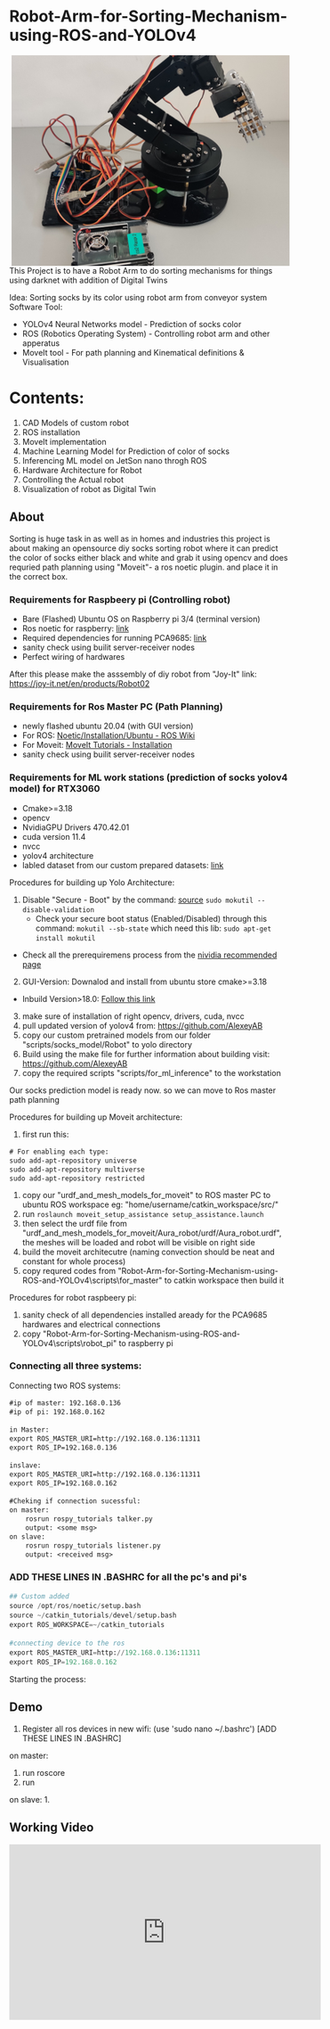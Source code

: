 # Robot-Arm-for-Sorting-Mechanism-using-ROS-and-YOLOv4

<img align="right" src="Assets/robot.jpg" width= 500/>
<!-- <img align="right" src="Documentation/Logo/Marlin%20Logo%20GitHub.png" /> -->

This Project is to have a Robot Arm to do sorting mechanisms for things using darknet with addition of Digital Twins

Idea: Sorting socks by its color using robot arm from conveyor system
Software Tool:
- YOLOv4 Neural Networks model - Prediction of socks color 
- ROS (Robotics Operating System) - Controlling robot arm and other apperatus
- MoveIt tool - For path planning and Kinematical definitions & Visualisation


# Contents:
  1. CAD Models of custom robot
  2. ROS installation
  3. MoveIt implementation
  4. Machine Learning Model for Prediction of color of socks
  5. Inferencing ML model on JetSon nano throgh ROS
  6. Hardware Architecture for Robot
  7. Controlling the Actual robot
  8. Visualization of robot as Digital Twin




## About
Sorting is huge task in as well as in homes and industries this project is about making an opensource diy socks sorting robot where it can predict the color of socks
either black and white and grab it using opencv and does requried path planning using "Moveit"- a ros noetic plugin. and place it in the correct box.

### Requirements for Raspbeery pi (Controlling robot)
- Bare (Flashed) Ubuntu OS on Raspberry pi 3/4 (terminal version)
- Ros noetic for raspberry: [link](https://varhowto.com/install-ros-noetic-raspberry-pi-4/#Before_installing_ROS_Noetic_on_your_Raspberry_Pi)
- Required dependencies for running PCA9685: [link](https://github.com/adafruit/Adafruit_Python_PCA9685)
- sanity check using builit server-receiver nodes
- Perfect wiring of hardwares


After this please make the asssembly of diy robot from "Joy-It" link: https://joy-it.net/en/products/Robot02

### Requirements for Ros Master PC (Path Planning)
- newly flashed ubuntu 20.04 (with GUI version)
- For ROS: [Noetic/Installation/Ubuntu - ROS Wiki](http://wiki.ros.org/noetic/Installation/Ubuntu)
- For Moveit: [MoveIt Tutorials - Installation](https://ros-planning.github.io/moveit_tutorials/index.html)
- sanity check using builit server-receiver nodes

### Requirements for ML work stations (prediction of socks yolov4 model) for RTX3060
- Cmake>=3.18
- opencv
- NvidiaGPU Drivers 470.42.01
- cuda version 11.4
- nvcc 
- yolov4 architecture
- labled dataset from our custom prepared datasets: [link](https://www.kaggle.com/datasets/harigovindasamy/socks-color-dataset-white-and-black)

Procedures for building up Yolo Architecture:
1. Disable "Secure - Boot" by the command: [source](https://wiki.ubuntu.com/UEFI/SecureBoot/DKMS)
	```sudo mokutil --disable-validation```
	- Check your secure boot status (Enabled/Disabled) through this command: `mokutil --sb-state` which need this lib: `sudo apt-get install mokutil`
  - Check all the prerequiremens process from the [nividia recommended page](https://docs.nvidia.com/cuda/cuda-installation-guide-linux/index.html)
2. GUI-Version: Downalod and install from ubuntu store cmake>=3.18
  - Inbuild Version>18.0: [Follow this link](https://unixcop.com/install-cmake-on-ubuntu-20-04-lts-21-04/)
3. make sure of installation of right opencv, drivers, cuda, nvcc
4. pull updated version of yolov4 from: https://github.com/AlexeyAB
5. copy our custom pretrained models from our folder "scripts/socks_model/Robot" to yolo directory
6. Build using the make file for further information about building visit: https://github.com/AlexeyAB
7. copy the required scripts "scripts/for_ml_inference" to the workstation

Our socks prediction model is ready now. so we can move to Ros master path planning 

Procedures for building up Moveit architecture:
1. first run this:
```
# For enabling each type:
sudo add-apt-repository universe
sudo add-apt-repository multiverse
sudo add-apt-repository restricted
```
1. copy our "urdf_and_mesh_models_for_moveit" to ROS master PC to ubuntu ROS workspace eg: "home/username/catkin_workspace/src/"
2. run `roslaunch moveit_setup_assistance setup_assistance.launch`
3. then select the urdf file from "urdf_and_mesh_models_for_moveit/Aura_robot/urdf/Aura_robot.urdf", the meshes will be loaded and robot will be visible on right side
4. build the moveit architecutre (naming convection should be neat and constant for whole process)
5. copy requred codes from "Robot-Arm-for-Sorting-Mechanism-using-ROS-and-YOLOv4\scripts\for_master" to catkin workspace then build it

Procedures for robot raspbeery pi:
1. sanity check of all dependencies installed aready for the PCA9685 hardwares and electrical connections
2. copy "Robot-Arm-for-Sorting-Mechanism-using-ROS-and-YOLOv4\scripts\robot_pi" to raspberry pi


### Connecting all three systems:
Connecting two ROS systems:
```
#ip of master: 192.168.0.136
#ip of pi: 192.168.0.162

in Master:
export ROS_MASTER_URI=http://192.168.0.136:11311
export ROS_IP=192.168.0.136

inslave:
export ROS_MASTER_URI=http://192.168.0.136:11311
export ROS_IP=192.168.0.162

#Cheking if connection sucessful:
on master: 
	rosrun rospy_tutorials talker.py
	output: <some msg>
on slave:
	rosrun rospy_tutorials listener.py
	output: <received msg>
```
### ADD THESE LINES IN .BASHRC for all the pc's and pi's
```py
## Custom added
source /opt/ros/noetic/setup.bash
source ~/catkin_tutorials/devel/setup.bash
export ROS_WORKSPACE=~/catkin_tutorials

#connecting device to the ros
export ROS_MASTER_URI=http://192.168.0.136:11311
export ROS_IP=192.168.0.162
```

Starting the process:
## Demo

1. Register all ros devices in new wifi: (use 'sudo nano ~/.bashrc')
[ADD THESE LINES IN .BASHRC] 

on master:
1. run roscore
2. run <roslaunch CDL_Robot_compiled demo.launch>

on slave:
	1. <rosrun beginner_tutorials watcher.py>

	
## Working Video
<p align='center'>
<iframe width="560" height="315" src="https://www.youtube.com/watch?v=zcNAyf5Y-F0" title="sample working video" frameborder="0"
allow="acceleromerter; autoplay; clipboard-writer;encrypted-media; gyroscope; picture-in-picture"
allowfullscreen></iframe>
</p>

